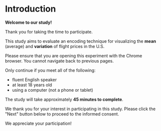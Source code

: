 # Introduction

**Welcome to our study!**

Thank you for taking the time to participate.

This study aims to evaluate an encoding technique for visualizing the **mean** (average) and **variation** of flight prices in the U.S.

Please ensure that you are opening this experiment with the Chrome browser. You cannot navigate back to previous pages.

Only continue if you meet all of the following:

- fluent English speaker
- at least 18 years old
- using a computer (not a phone or tablet)

The study will take approximately **45 minutes to complete**.

We thank you for your interest in participating in this study. Please click the "Next" button below to proceed to the informed consent.

We appreciate your participation!
